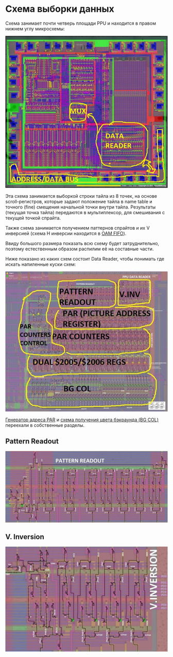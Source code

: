 # Схема выборки данных

Схема занимает почти четверь площади PPU и находится в правом нижнем углу микросхемы:

![DATAREAD_preview](/BreakingNESWiki/imgstore/DATAREAD_preview.jpg)

Эта схема занимается выборкой строки тайла из 8 точек, на основе scroll-регистров, которые задают положение тайла в name table и точного (fine) смещения начальной точки внутри тайла.
Результаты (текущая точка тайла) передаются в мультиплексор, для смешивания с текущей точкой спрайта.

Также схема занимается получением паттернов спрайтов и их V инверсией (схема H инверсии находится в [OAM FIFO](fifo.md)).

Ввиду большого размера показать всю схему будет затруднительно, поэтому естественным образом распилим её на составные части.

Ниже показано из каких схем состоит Data Reader, чтобы понимать где искать напиленные куски схем:

![ppu_dataread_sections](/BreakingNESWiki/imgstore/ppu_dataread_sections.jpg)

[Генератор адреса PAR](pargen.md) и [схема получения цвета бэкраунда (BG COL)](bgcol.md) переехали в собственные разделы.

## Pattern Readout

![ppu_dataread_pattern_readout](/BreakingNESWiki/imgstore/ppu_dataread_pattern_readout.jpg)

## V. Inversion

![ppu_dataread_vinv](/BreakingNESWiki/imgstore/ppu_dataread_vinv.jpg)
